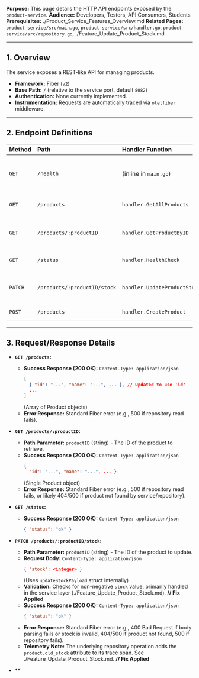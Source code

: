 **Purpose:** This page details the HTTP API endpoints exposed by the `product-service`.
**Audience:** Developers, Testers, API Consumers, Students
**Prerequisites:** ./Product_Service_Features_Overview.md
**Related Pages:** `product-service/src/main.go`, `product-service/src/handler.go`, `product-service/src/repository.go`, ./Feature_Update_Product_Stock.md

---

## 1. Overview

The service exposes a REST-like API for managing products.

*   **Framework:** Fiber (`v2`)
*   **Base Path:** `/` (relative to the service port, default `8082`)
*   **Authentication:** None currently implemented.
*   **Instrumentation:** Requests are automatically traced via `otelfiber` middleware.

---

## 2. Endpoint Definitions

| Method | Path                           | Handler Function           | Description                                    |
| :----- | :----------------------------- | :------------------------- | :--------------------------------------------- |
| `GET`  | `/health`                      | (inline in `main.go`)      | Minimal health check, returns `{"status":"ok (minimal)"}`. |
| `GET`  | `/products`                    | `handler.GetAllProducts`   | Retrieves a list of all products.              |
| `GET`  | `/products/:productID`         | `handler.GetProductByID`   | Retrieves a single product by its ID.          |
| `GET`  | `/status`                      | `handler.HealthCheck`      | Returns `{"status": "ok"}`.                  |
| `PATCH`| `/products/:productID/stock`   | `handler.UpdateProductStock` | Updates the stock level for a specific product.|
| `POST` | `/products`                    | `handler.CreateProduct`    | Creates a new product.                         |

---

## 3. Request/Response Details

*   **`GET /products`:**
    *   **Success Response (200 OK):** `Content-Type: application/json`
        ```json
        [
          { "id": "...", "name": "...", ... }, // Updated to use 'id'
          ...
        ]
        ```
        (Array of Product objects)
    *   **Error Response:** Standard Fiber error (e.g., 500 if repository read fails).

*   **`GET /products/:productID`:**
    *   **Path Parameter:** `productID` (string) - The ID of the product to retrieve.
    *   **Success Response (200 OK):** `Content-Type: application/json`
        ```json
        {
          "id": "...", "name": "...", ... }
        ```
        (Single Product object)
    *   **Error Response:** Standard Fiber error (e.g., 500 if repository read fails, or likely 404/500 if product not found by service/repository).

*   **`GET /status`:**
    *   **Success Response (200 OK):** `Content-Type: application/json`
        ```json
        { "status": "ok" }
        ```

*   **`PATCH /products/:productID/stock`:**
    *   **Path Parameter:** `productID` (string) - The ID of the product to update.
    *   **Request Body:** `Content-Type: application/json`
        ```json
        { "stock": <integer> }
        ```
        (Uses `updateStockPayload` struct internally)
    *   **Validation:** Checks for non-negative `stock` value, primarily handled in the service layer (./Feature_Update_Product_Stock.md). **// Fix Applied**
    *   **Success Response (200 OK):** `Content-Type: application/json`
        ```json
        { "status": "ok" }
        ```
    *   **Error Response:** Standard Fiber error (e.g., 400 Bad Request if body parsing fails or stock is invalid, 404/500 if product not found, 500 if repository fails).
    *   **Telemetry Note:** The underlying repository operation adds the `product.old_stock` attribute to its trace span. See ./Feature_Update_Product_Stock.md. **// Fix Applied**

*   **`